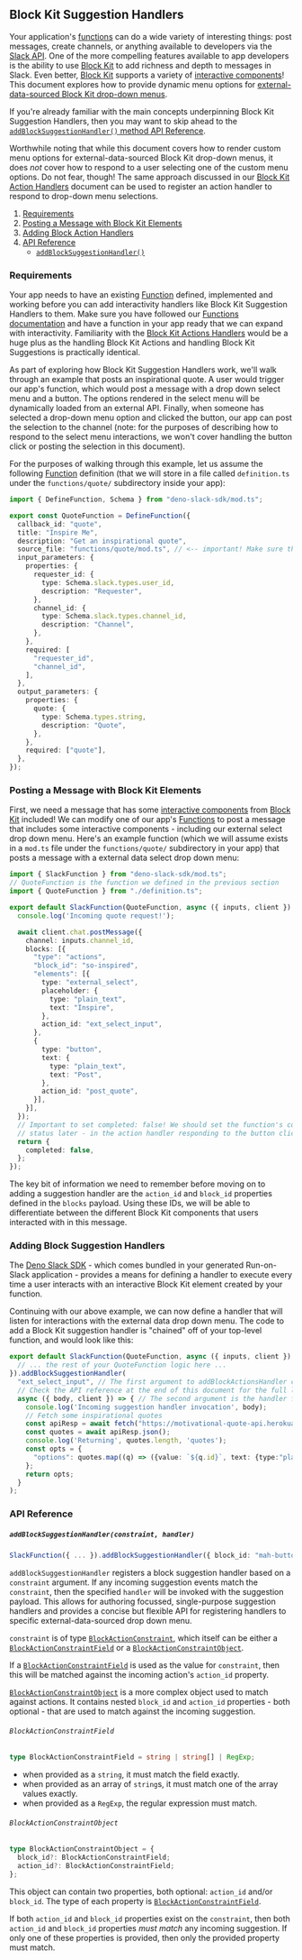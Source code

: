 ## Block Kit Suggestion Handlers

Your application's [functions][functions] can do a wide variety of interesting
things: post messages, create channels, or anything available to developers via
the [Slack API][api]. One of the more compelling features available to app developers
is the ability to use [Block Kit][block-kit] to add richness and depth to messages
in Slack. Even better, [Block Kit][block-kit] supports a variety of [interactive components][interactivity]!
This document explores how to provide dynamic menu options for
[external-data-sourced Block Kit drop-down menus](https://api.slack.com/reference/block-kit/block-elements#external_select).

If you're already familiar with the main concepts underpinning Block Kit Suggestion Handlers,
then you may want to skip ahead to the [`addBlockSuggestionHandler()` method API Reference](#api-reference).

Worthwhile noting that while this document covers how to render custom menu options
for external-data-sourced Block Kit drop-down menus, it does _not_ cover how to
respond to a user selecting one of the custom menu options. Do not fear, though!
The same approach discussed in our [Block Kit Action Handlers][action-handlers]
document can be used to  register an action handler to respond to drop-down menu
selections.

1. [Requirements](#requirements)
2. [Posting a Message with Block Kit Elements](#posting-a-message-with-block-kit-elements)
3. [Adding Block Action Handlers](#adding-block-action-handlers)
4. [API Reference](#api-reference)
    - [`addBlockSuggestionHandler()`](#addblocksuggestionhandlerconstraint-handler)

### Requirements

Your app needs to have an existing [Function][functions] defined, implemented and working
before you can add interactivity handlers like Block Kit Suggestion Handlers to them.
Make sure you have followed our [Functions documentation][functions] and have a
function in your app ready that we can expand with interactivity. Familiarity with
the [Block Kit Actions Handlers][action-handlers] would be a huge plus as the
handling Block Kit Actions and handling Block Kit Suggestions is practically identical.

As part of exploring how Block Kit Suggestion Handlers work, we'll walk through an
example that posts an inspirational quote. A user would trigger our app's function,
which would post a message with a drop down select menu and a button. The options
rendered in the select menu will be dynamically loaded from an external API. Finally,
when someone has selected a drop-down menu option and clicked the button, our app
can post the selection to the channel (note: for the purposes of describing how to
respond to the select menu interactions, we won't cover handling the button click
or posting the selection in this document).

For the purposes of walking through this example, let us assume the following
[Function][functions] definition (that we will store in a file called `definition.ts`
under the `functions/quote/` subdirectory inside your app):

```typescript
import { DefineFunction, Schema } from "deno-slack-sdk/mod.ts";

export const QuoteFunction = DefineFunction({
  callback_id: "quote",
  title: "Inspire Me",
  description: "Get an inspirational quote",
  source_file: "functions/quote/mod.ts", // <-- important! Make sure this is where the logic for your function - which we will write in the next section - exists.
  input_parameters: {
    properties: {
      requester_id: {
        type: Schema.slack.types.user_id,
        description: "Requester",
      },
      channel_id: {
        type: Schema.slack.types.channel_id,
        description: "Channel",
      },
    },
    required: [
      "requester_id",
      "channel_id",
    ],
  },
  output_parameters: {
    properties: {
      quote: {
        type: Schema.types.string,
        description: "Quote",
      },
    },
    required: ["quote"],
  },
});
```

### Posting a Message with Block Kit Elements

First, we need a message that has some [interactive components][interactivity]
from [Block Kit][block-kit] included! We can modify one of our app's [Functions][functions]
to post a message that includes some interactive components - including our external
select drop down menu. Here's an example function (which we will assume exists in
a `mod.ts` file under the `functions/quote/` subdirectory in your app) that posts
a message with a external data select drop down menu:

```typescript
import { SlackFunction } from "deno-slack-sdk/mod.ts";
// QuoteFunction is the function we defined in the previous section
import { QuoteFunction } from "./definition.ts";

export default SlackFunction(QuoteFunction, async ({ inputs, client }) => {
  console.log('Incoming quote request!');

  await client.chat.postMessage({
    channel: inputs.channel_id,
    blocks: [{
      "type": "actions",
      "block_id": "so-inspired",
      "elements": [{
        type: "external_select",
        placeholder: {
          type: "plain_text",
          text: "Inspire",
        },
        action_id: "ext_select_input",
      },
      {
        type: "button",
        text: {
          type: "plain_text",
          text: "Post",
        },
        action_id: "post_quote",
      }],
    }],
  });
  // Important to set completed: false! We should set the function's complete
  // status later - in the action handler responding to the button click
  return {
    completed: false,
  };
});
```

The key bit of information we need to remember before moving on to adding a
suggestion handler are the `action_id` and `block_id` properties defined in the `blocks`
payload. Using these IDs, we will be able to differentiate between the different
Block Kit components that users interacted with in this message.

### Adding Block Suggestion Handlers

The [Deno Slack SDK][sdk] - which comes bundled in your generated Run-on-Slack
application - provides a means for defining a handler to execute every time a user
interacts with an interactive Block Kit element created by your function.

Continuing with our above example, we can now define a handler that will listen
for interactions with the external data drop down menu. The code to add a Block Kit
suggestion handler is "chained" off of your top-level function, and would look like this:

```typescript
export default SlackFunction(QuoteFunction, async ({ inputs, client }) => {
  // ... the rest of your QuoteFunction logic here ...
}).addBlockSuggestionHandler(
  "ext_select_input", // The first argument to addBlockActionsHandler can accept an action_id string, among many other formats!
  // Check the API reference at the end of this document for the full list of supported options
  async ({ body, client }) => { // The second argument is the handler function itself
    console.log('Incoming suggestion handler invocation', body);
    // Fetch some inspirational quotes
    const apiResp = await fetch("https://motivational-quote-api.herokuapp.com/quotes");
    const quotes = await apiResp.json();
    console.log('Returning', quotes.length, 'quotes');
    const opts = {
      "options": quotes.map((q) => ({value: `${q.id}`, text: {type:"plain_text", text: q.quote.slice(0,70)}}))
    };
    return opts;
  }
);
```

### API Reference

##### `addBlockSuggestionHandler(constraint, handler)`

```typescript
SlackFunction({ ... }).addBlockSuggestionHandler({ block_id: "mah-buttons", action_id: "approve_request"}, async (ctx) => { ... });
```

`addBlockSuggestionHandler` registers a block suggestion handler based on a `constraint`
argument. If any incoming suggestion events match the `constraint`, then the specified
`handler` will be invoked with the suggestion payload. This allows for authoring focussed,
single-purpose suggestion handlers and provides a concise but flexible API for registering
handlers to specific external-data-sourced drop down menu.

`constraint` is of type [`BlockActionConstraint`][constraint], which itself can
be either a [`BlockActionConstraintField`](#blockactionconstraintfield) or a [`BlockActionConstraintObject`](#blockactionconstraintobject).

If a [`BlockActionConstraintField`](#blockactionconstraintfield) is used as the
value for `constraint`, then this will be matched against the incoming action's
`action_id` property.

[`BlockActionConstraintObject`](#blockactionconstraintobject) is a more complex
object used to match against actions. It contains nested `block_id` and `action_id`
properties - both optional - that are used to match against the incoming suggestion.

###### `BlockActionConstraintField`

```typescript
type BlockActionConstraintField = string | string[] | RegExp;
```

- when provided as a `string`, it must match the field exactly.
- when provided as an array of `string`s, it must match one of the array values exactly.
- when provided as a `RegExp`, the regular expression must match.

###### `BlockActionConstraintObject`

```typescript
type BlockActionConstraintObject = {
  block_id?: BlockActionConstraintField;
  action_id?: BlockActionConstraintField;
};
```

This object can contain two properties, both optional: `action_id` and/or `block_id`.
The type of each property is [`BlockActionConstraintField`](#blockactionconstraintfield).

If both `action_id` and `block_id` properties exist on the `constraint`, then both
`action_id` and `block_id` properties _must match_ any incoming suggestion. If only
one of these properties is provided, then only the provided property must match.

[functions]: ./functions.md
[action-handlers]: ./functions-action-handlers.md
[api]: https://api.slack.com/methods
[block-kit]: https://api.slack.com/block-kit
[interactivity]: https://api.slack.com/block-kit/interactivity
[sdk]: https://github.com/slackapi/deno-slack-sdk
[constraint]: ../src/functions/routers/types.ts#L53-L62
